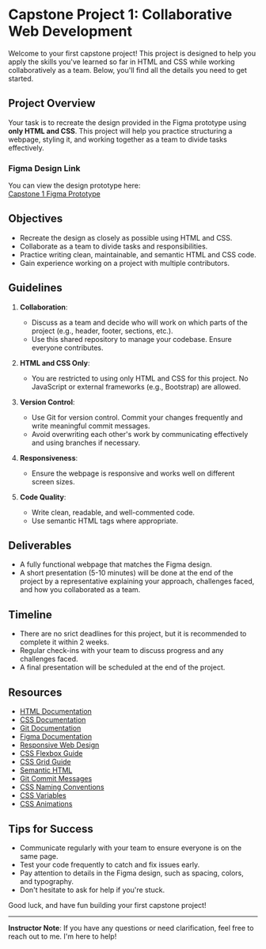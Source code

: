 # Capstone Project 1: Collaborative Web Development

Welcome to your first capstone project! This project is designed to help you apply the skills you've learned so far in HTML and CSS while working collaboratively as a team. Below, you'll find all the details you need to get started.

## Project Overview

Your task is to recreate the design provided in the Figma prototype using **only HTML and CSS**. This project will help you practice structuring a webpage, styling it, and working together as a team to divide tasks effectively.

### Figma Design Link

You can view the design prototype here:  
[Capstone 1 Figma Prototype](https://www.figma.com/proto/ZZoooxbtJfWsj9UYIOY4AO/Capstone-1?node-id=1-24&t=M566hibGorMcbHTl-1)

## Objectives

- Recreate the design as closely as possible using HTML and CSS.
- Collaborate as a team to divide tasks and responsibilities.
- Practice writing clean, maintainable, and semantic HTML and CSS code.
- Gain experience working on a project with multiple contributors.

## Guidelines

1. **Collaboration**:

   - Discuss as a team and decide who will work on which parts of the project (e.g., header, footer, sections, etc.).
   - Use this shared repository to manage your codebase. Ensure everyone contributes.

2. **HTML and CSS Only**:

   - You are restricted to using only HTML and CSS for this project. No JavaScript or external frameworks (e.g., Bootstrap) are allowed.

3. **Version Control**:

   - Use Git for version control. Commit your changes frequently and write meaningful commit messages.
   - Avoid overwriting each other's work by communicating effectively and using branches if necessary.

4. **Responsiveness**:

   - Ensure the webpage is responsive and works well on different screen sizes.

5. **Code Quality**:
   - Write clean, readable, and well-commented code.
   - Use semantic HTML tags where appropriate.

## Deliverables

- A fully functional webpage that matches the Figma design.
- A short presentation (5-10 minutes) will be done at the end of the project by a representative explaining your approach, challenges faced, and how you collaborated as a team.

## Timeline

- There are no srict deadlines for this project, but it is recommended to complete it within 2 weeks.
- Regular check-ins with your team to discuss progress and any challenges faced.
- A final presentation will be scheduled at the end of the project.

## Resources

- [HTML Documentation](https://developer.mozilla.org/en-US/docs/Web/HTML)
- [CSS Documentation](https://developer.mozilla.org/en-US/docs/Web/CSS)
- [Git Documentation](https://git-scm.com/doc)
- [Figma Documentation](https://help.figma.com/hc/en-us)
- [Responsive Web Design](https://www.w3schools.com/css/css_rwd_intro.asp)
- [CSS Flexbox Guide](https://css-tricks.com/snippets/css/a-guide-to-flexbox/)
- [CSS Grid Guide](https://css-tricks.com/snippets/css/complete-guide-grid/)
- [Semantic HTML](https://developer.mozilla.org/en-US/docs/Glossary/Semantics#semantics_in_html)
- [Git Commit Messages](https://chris.beams.io/posts/git-commit/)
- [CSS Naming Conventions](https://css-tricks.com/bem-101/)
- [CSS Variables](https://developer.mozilla.org/en-US/docs/Web/CSS/Using_CSS_custom_properties)
- [CSS Animations](https://css-tricks.com/almanac/properties/a/animation/)

## Tips for Success

- Communicate regularly with your team to ensure everyone is on the same page.
- Test your code frequently to catch and fix issues early.
- Pay attention to details in the Figma design, such as spacing, colors, and typography.
- Don't hesitate to ask for help if you're stuck.

Good luck, and have fun building your first capstone project!

---

**Instructor Note**: If you have any questions or need clarification, feel free to reach out to me. I'm here to help!
